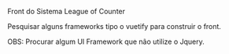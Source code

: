 Front do Sistema League of Counter

Pesquisar alguns frameworks tipo o vuetify para construir o front. 

OBS: Procurar algum UI Framework que não utilize o Jquery.